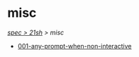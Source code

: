 # misc

*[spec > 21sh](..) > misc*

* [001-any-prompt-when-non-interactive](./001-any-prompt-when-non-interactive)
